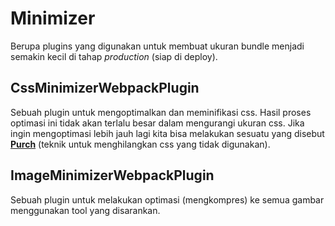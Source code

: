 # Minimizer

Berupa plugins yang digunakan untuk membuat ukuran bundle menjadi semakin kecil di tahap _production_ (siap di deploy).

## CssMinimizerWebpackPlugin

Sebuah plugin untuk mengoptimalkan dan meminifikasi css. Hasil proses optimasi ini tidak akan terlalu besar dalam mengurangi ukuran css. Jika ingin mengoptimasi lebih jauh lagi kita bisa melakukan sesuatu yang disebut **[Purch](https://purgecss.com/plugins/webpack.html)** (teknik untuk menghilangkan css yang tidak digunakan).

## ImageMinimizerWebpackPlugin

Sebuah plugin untuk melakukan optimasi (mengkompres) ke semua gambar menggunakan tool yang disarankan.
